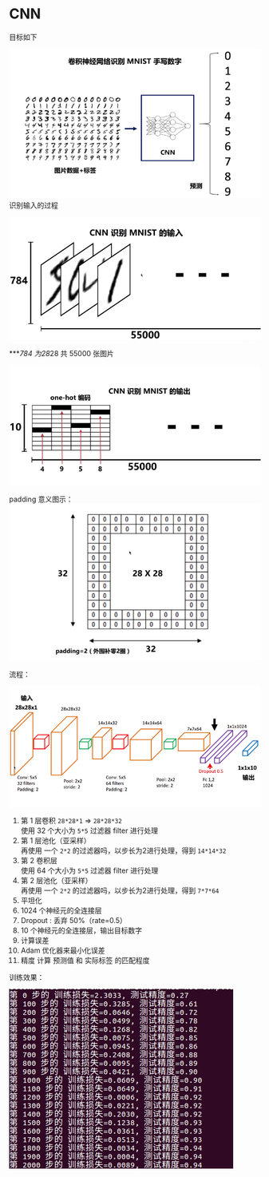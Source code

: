 # CNN

目标如下

![](./_images/cnn-aim.png)
识别输入的过程

![](./_images/2018-05-17-22-34-33.jpg)

****784 为28*28 共 55000 张图片


![](./_images/2018-05-17-22-36-23.jpg)

padding 意义图示：
![](./_images/2018-05-17-22-49-33.jpg)


流程：

![](./_images/cnn-flow.png)

1. 第 1 层卷积 `28*28*1` => `28*28*32`  
 使用 32 个大小为 `5*5` 过滤器 filter 进行处理
1. 第 1 层池化（亚采样）  
 再使用 一个 `2*2` 的过滤器吗，以步长为2进行处理，得到 `14*14*32`
1. 第 2 卷积层  
 使用 64 个大小为 `5*5` 过滤器 filter 进行处理
1. 第 2 层池化（亚采样）  
 再使用 一个 `2*2` 的过滤器吗，以步长为2进行处理，得到 `7*7*64`
1. 平坦化  
1. 1024 个神经元的全连接层
1. Dropout : 丢弃 50%（rate=0.5）
1. 10 个神经元的全连接层，输出目标数字
1. 计算误差
1. Adam 优化器来最小化误差
1. 精度 计算 预测值 和 实际标签 的匹配程度

训练效果：


![](./_images/2018-05-20-22-12-23.jpg)
